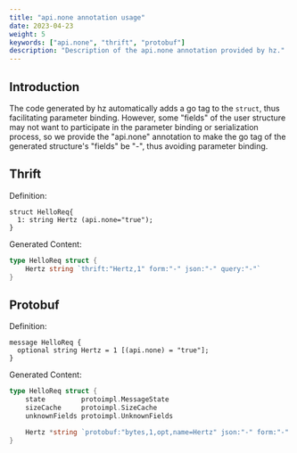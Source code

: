 ```yaml
---
title: "api.none annotation usage"
date: 2023-04-23
weight: 5
keywords: ["api.none", "thrift", "protobuf"]
description: "Description of the api.none annotation provided by hz."
---
```


## Introduction

The code generated by hz automatically adds a go tag to the `struct`, thus facilitating parameter binding.
However, some "fields" of the user structure may not want to participate in the parameter binding or serialization process, so we provide the "api.none" annotation to make the go tag of the generated structure's "fields" be "-", thus avoiding parameter binding.

## Thrift

Definition:

```
struct HelloReq{
  1: string Hertz (api.none="true");
}
```

Generated Content:

```go
type HelloReq struct {
	Hertz string `thrift:"Hertz,1" form:"-" json:"-" query:"-"`
}
```

## Protobuf

Definition:

```
message HelloReq {
  optional string Hertz = 1 [(api.none) = "true"];
}
```

Generated Content:

```go
type HelloReq struct {
	state         protoimpl.MessageState
	sizeCache     protoimpl.SizeCache
	unknownFields protoimpl.UnknownFields

	Hertz *string `protobuf:"bytes,1,opt,name=Hertz" json:"-" form:"-" query:"-"`
}
```
